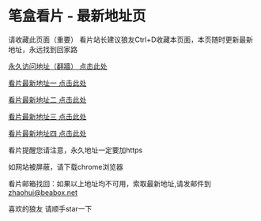# 笔盒看片 - 最新地址页

请收藏此页面（重要）
看片站长建议狼友Ctrl+D收藏本页面，本页随时更新最新地址，永远找到回家路

[永久访问地址（翻牆） 点击此处](https://beabox.net/)

[看片最新地址一 点击此处](https://2g7z2i6r5d9.shop)

[看片最新地址二 点击此处](https://2k9f7l7b5z0.shop)

[看片最新地址三 点击此处](https://2q5b9z8l7r6.shop)

[看片最新地址四 点击此处](https://2j9s0c5j4i3.shop)

看片提醒您请注意，永久地址一定要加https

如网站被屏蔽，请下载chrome浏览器

看片邮箱找回：如果以上地址均不可用，索取最新地址,请发邮件到 zhaohui@beabox.net

喜欢的狼友 请顺手star一下